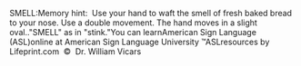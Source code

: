 SMELL:Memory hint:  Use your hand to waft the smell of fresh baked bread to 
  your nose. Use a double movement. The hand moves in a slight oval.."SMELL" as in "stink."You can learnAmerican Sign Language (ASL)online at American Sign Language University ™ASLresources by Lifeprint.com  ©  Dr. William Vicars